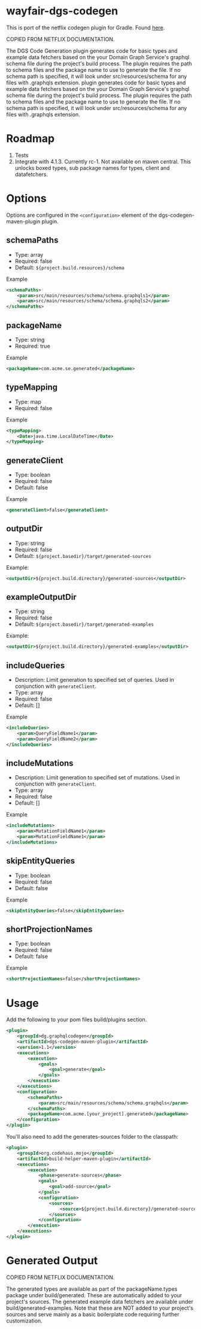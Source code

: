 # wayfair-dgs-codegen 

This is port of the netflix codegen plugin for Gradle. Found [here](https://github.com/Netflix/dgs-codegen).

COPIED FROM NETFLIX DOCUMENTATION.

The DGS Code Generation plugin generates code for basic types and example data fetchers based on the your Domain Graph Service's graphql schema file during the project's build process. The plugin requires the path to schema files and the package name to use to generate the file. If no schema path is specified, it will look under src/resources/schema for any files with .graphqls extension. plugin generates code for basic types and example data fetchers based on the your Domain Graph Service's graphql schema file during the project's build process. The plugin requires the path to schema files and the package name to use to generate the file. If no schema path is specified, it will look under src/resources/schema for any files with .graphqls extension.

# Roadmap
1. Tests
2. Integrate with 4.1.3. Currently rc-1. Not available on maven central. This unlocks boxed types, sub package names for types, client and datafetchers.

# Options

Options are configured in the `<configuration>` element of the dgs-codegen-maven-plugin plugin.


## schemaPaths

- Type: array
- Required: false
- Default: `${project.build.resources}/schema`

Example 
```xml
<schemaPaths>
    <param>src/main/resources/schema/schema.graphqls1</param>
    <param>src/main/resources/schema/schema.graphqls2</param>
</schemaPaths>
```

## packageName

- Type: string
- Required: true

Example
```xml
<packageName>com.acme.se.generated</packageName>
```

## typeMapping

- Type: map
- Required: false

Example
```xml
<typeMapping>
    <Date>java.time.LocalDateTime</Date>    
</typeMapping>
```

## generateClient

- Type: boolean
- Required: false
- Default: false

Example
```xml
<generateClient>false</generateClient>
```

## outputDir

- Type: string
- Required: false
- Default: `${project.basedir}/target/generated-sources`

Example:
```xml
<outputDir>${project.build.directory}/generated-sources</outputDir>
```

## exampleOutputDir

- Type: string
- Required: false
- Default: `${project.basedir}/target/generated-examples`

Example:
```xml
<outputDir>${project.build.directory}/generated-examples</outputDir>
```     

## includeQueries

- Description: Limit generation to specified set of queries. Used in conjunction with `generateClient`.
- Type: array
- Required: false
- Default: []

Example 
```xml
<includeQueries>
    <param>QueryFieldName1</param>
    <param>QueryFieldName2</param>
</includeQueries>
```

## includeMutations

- Description: Limit generation to specified set of mutations. Used in conjunction with `generateClient`.
- Type: array
- Required: false
- Default: []

Example 
```xml
<includeMutations>
    <param>MutationFieldName1</param>
    <param>MutationFieldName1</param>
</includeMutations>
```

## skipEntityQueries

- Type: boolean
- Required: false
- Default: false

Example
```xml
<skipEntityQueries>false</skipEntityQueries>
```

## shortProjectionNames

- Type: boolean
- Required: false
- Default: false

Example
```xml
<shortProjectionNames>false</shortProjectionNames>
```

# Usage

Add the following to your pom files build/plugins section.
```xml
<plugin>
    <groupId>dg.graphqlcodegen</groupId>
	<artifactId>dgs-codegen-maven-plugin</artifactId>
	<version>1.1</version>
	<executions>
		<execution>
			<goals>
				<goal>generate</goal>
			</goals>
		</execution>
	</executions>
	<configuration>
		<schemaPaths>
			<param>src/main/resources/schema/schema.graphqls</param>
		</schemaPaths>
		<packageName>com.acme.[your_project].generated</packageName>
	</configuration>
</plugin>
```
You'll also need to add the generates-sources folder to the classpath:
```xml
<plugin>
	<groupId>org.codehaus.mojo</groupId>
	<artifactId>build-helper-maven-plugin</artifactId>
	<executions>
		<execution>
			<phase>generate-sources</phase>
			<goals>
				<goal>add-source</goal>
			</goals>
			<configuration>
				<sources>
					<source>${project.build.directory}/generated-sources</source>
				</sources>
			</configuration>
		</execution>
	</executions>
</plugin>
```
# Generated Output
COPIED FROM NETFLIX DOCUMENTATION.

The generated types are available as part of the packageName.types package under build/generated. These are automatically added to your project's sources. The generated example data fetchers are available under build/generated-examples. Note that these are NOT added to your project's sources and serve mainly as a basic boilerplate code requiring further customization.
